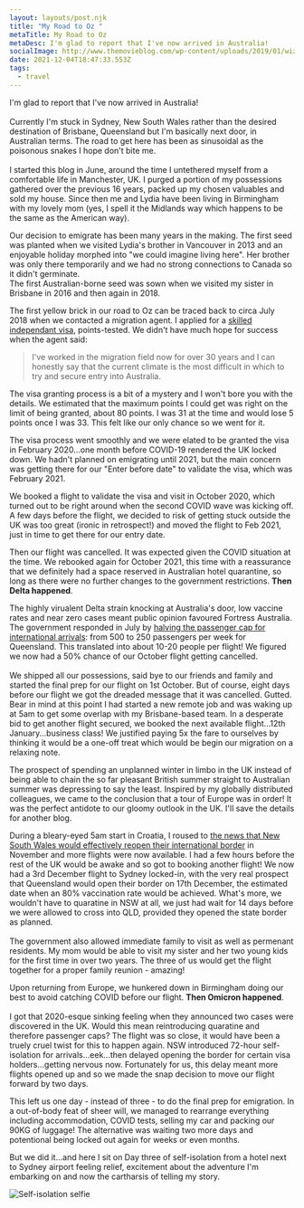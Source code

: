 ```yaml
---
layout: layouts/post.njk
title: "My Road to Oz "
metaTitle: My Road to Oz
metaDesc: I'm glad to report that I've now arrived in Australia!
socialImage: http://www.themovieblog.com/wp-content/uploads/2019/01/wizard-of-oz.04.jpg
date: 2021-12-04T18:47:33.553Z
tags:
  - travel
---
```

I'm glad to report that I've now arrived in Australia! \
\
Currently I'm stuck in Sydney, New South Wales rather than the desired destination of Brisbane, Queensland but I'm basically next door, in Australian terms. The road to get here has been as sinusoidal as the poisonous snakes I hope don't bite me. \
\
I started this blog in June, around the time I untethered myself from a comfortable life in Manchester, UK. I purged a portion of my possessions gathered over the previous 16 years, packed up my chosen valuables and sold my house. Since then me and Lydia have been living in Birmingham with my lovely mom (yes, I spell it the Midlands way which happens to be the same as the American way).

Our decision to emigrate has been many years in the making. The first seed was planted when we visited Lydia's brother in Vancouver in 2013 and an enjoyable holiday morphed into "we could imagine living here". Her brother was only there temporarily and we had no strong connections to Canada so it didn't germinate. \
The first Australian-borne seed was sown when we visited my sister in Brisbane in 2016 and then again in 2018.

The first yellow brick in our road to Oz can be traced back to circa July 2018 when we contacted a migration agent. I applied for a [skilled independant visa](https://immi.homeaffairs.gov.au/visas/getting-a-visa/visa-listing/skilled-independent-189), points-tested. We didn't have much hope for success when the agent said:

> I've worked in the migration field now for over 30 years and I can honestly say that the current climate is the most difficult in which to try and secure entry into Australia.

The visa granting process is a bit of a mystery and I won't bore you with the details. We estimated that the maximum points I could get was right on the limit of being granted, about 80 points. I was 31 at the time and would lose 5 points once I was 33. This felt like our only chance so we went for it.

The visa process went smoothly and we were elated to be granted the visa in February 2020...one month before COVID-19 rendered the UK locked down. We hadn't planned on emigrating until 2021, but the main concern was getting there for our "Enter before date" to validate the visa, which was February 2021.

We booked a flight to validate the visa and visit in October 2020, which turned out to be right around when the second COVID wave was kicking off. A few days before the flight, we decided to risk of getting stuck outside the UK was too great (ironic in retrospect!) and moved the flight to Feb 2021, just in time to get there for our entry date.

Then our flight was cancelled. It was expected given the COVID situation at the time. We rebooked again for October 2021, this time with a reassurance that we definitely had a space reserved in Australian hotel quarantine, so long as there were no further changes to the government restrictions. **Then Delta happened**.

The highly virualent Delta strain knocking at Australia's door, low vaccine rates and near zero cases meant public opinion favoured Fortress Australia. The government responded in July by [halving the passenger cap for international arrivals](https://www.theguardian.com/world/2021/jul/02/australia-to-halve-international-arrival-cap-as-scott-morrison-unveils-four-stage-covid-exit-plan): from 500 to 250 passengers per week for Queensland. This translated into about 10-20 people per flight! We figured we now had a 50% chance of our October flight getting cancelled.\
\
We shipped all our possessions, said bye to our friends and family and started the final prep for our flight on 1st October. But of course, eight days before our flight we got the dreaded message that it was cancelled. Gutted. Bear in mind at this point I had started a new remote job and was waking up at 5am to get some overlap with my Brisbane-based team. In a desperate bid to get another flight secured, we booked the next available flight...12th January...business class! We justified paying 5x the fare to ourselves by thinking it would be a one-off treat which would be begin our migration on a relaxing note. 

The prospect of spending an unplanned winter in limbo in the UK instead of being able to chain the so far pleasant British summer straight to Australian summer was depressing to say the least. Inspired by my globally distributed colleagues, we came to the conclusion that a tour of Europe was in order! It was the perfect antidote to our gloomy outlook in the UK. I'll save the details for another blog.

During a bleary-eyed 5am start in Croatia, I roused to [the news that New South Wales would effectively reopen their international border](https://www.theguardian.com/australia-news/2021/oct/15/australians-will-be-able-to-travel-overseas-by-november-as-scott-morrison-lifts-travel-ban) in November and more flights were now available. I had a few hours before the rest of the UK would be awake and so got to booking another flight! We now had a 3rd December flight to Sydney locked-in, with the very real prospect that Queensland would open their border on 17th December, the estimated date when an 80% vaccination rate would be achieved. What's more, we wouldn't have to quaratine in NSW at all, we just had wait for 14 days before we were allowed to cross into QLD, provided they opened the state border as planned.  \
\
The government also allowed immediate family to visit as well as permenant residents. My mom would be able to visit my sister and her two young kids for the first time in over two years. The three of us would get the flight together for a proper family reunion - amazing!

Upon returning from Europe, we hunkered down in Birmingham doing our best to avoid catching COVID before our flight. **Then Omicron happened**. \
\
I got that 2020-esque sinking feeling when they announced two cases were discovered in the UK. Would this mean reintroducing quaratine and therefore passenger caps? The flight was so close, it would have been a truely cruel twist for this to happen again. NSW introduced 72-hour self-isolation for arrivals...eek...then delayed opening the border for certain visa holders...getting nervous now. Fortunately for us, this delay meant more flights opened up and so we made the snap decision to move our flight forward by two days.

This left us one day - instead of three - to do the final prep for emigration. In a out-of-body feat of sheer will, we managed to rearrange everything including accommodation, COVID tests, selling my car and packing our 90KG of luggage! The alternative was waiting two more days and potentional being locked out again for weeks or even months.

But we did it...and here I sit on Day three of self-isolation from a hotel next to Sydney airport feeling relief, excitement about the adventure I'm embarking on and now the cartharsis of telling my story.

![Self-isolation selfie](/images/sydney-self-isolation-min.jpg "Self-isolation selfie")